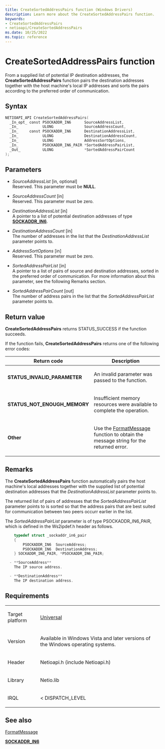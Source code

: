 ```yaml
---
title: CreateSortedAddressPairs function (Windows Drivers)
description: Learn more about the CreateSortedAddressPairs function.
keywords:
- CreateSortedAddressPairs
- netioapi/CreateSortedAddressPairs
ms.date: 10/25/2022
ms.topic: reference
---
```


# CreateSortedAddressPairs function

From a supplied list of potential IP destination addresses, the **CreateSortedAddressPairs** function pairs the destination addresses together with the host machine's local IP addresses and sorts the pairs according to the preferred order of communication.

## Syntax

``` c++
NETIOAPI_API CreateSortedAddressPairs(
  _In_opt_ const PSOCKADDR_IN6      SourceAddressList,
  _In_           ULONG              SourceAddressCount,
  _In_     const PSOCKADDR_IN6      DestinationAddressList,
  _In_           ULONG              DestinationAddressCount,
  _In_           ULONG              AddressSortOptions,
  _In_           PSOCKADDR_IN6_PAIR *SortedAddressPairList,
  _Out_          ULONG              *SortedAddressPairCount
);
```

## Parameters

- *SourceAddressList* \[in, optional\]  
   Reserved. This parameter must be **NULL**.

- *SourceAddressCount* \[in\]  
   Reserved. This parameter must be zero.

- *DestinationAddressList* \[in\]  
   A pointer to a list of potential destination addresses of type [**SOCKADDR\_IN6**](/windows/win32/api/ws2ipdef/ns-ws2ipdef-sockaddr_in6_lh).

- *DestinationAddressCount* \[in\]  
   The number of addresses in the list that the *DestinationAddressList* parameter points to.

- *AddressSortOptions* \[in\]  
   Reserved. This parameter must be zero.

- *SortedAddressPairList* \[in\]  
   A pointer to a list of pairs of source and destination addresses, sorted in the preferred order of communication. For more information about this parameter, see the following Remarks section.

- *SortedAddressPairCount* \[out\]  
   The number of address pairs in the list that the *SortedAddressPairList* parameter points to.

## Return value

**CreateSortedAddressPairs** returns STATUS\_SUCCESS if the function succeeds.

If the function fails, **CreateSortedAddressPairs** returns one of the following error codes:

<table>
<thead>
<tr class="header">
<th>Return code</th>
<th>Description</th>
</tr>
</thead>
<tbody>
<tr class="odd">
<td><strong>STATUS_INVALID_PARAMETER</strong></td>
<td><p>An invalid parameter was passed to the function.</p></td>
</tr>
<tr class="even">
<td><strong>STATUS_NOT_ENOUGH_MEMORY</strong></td>
<td><p>Insufficient memory resources were available to complete the operation.</p></td>
</tr>
<tr class="odd">
<td><strong>Other</strong></td>
<td><p>Use the <a href="/windows/win32/api/winbase/nf-winbase-formatmessage">FormatMessage</a> function to obtain the message string for the returned error.</p></td>
</tr>
</tbody>
</table>

## Remarks

The **CreateSortedAddressPairs** function automatically pairs the host machine's local addresses together with the supplied list of potential destination addresses that the *DestinationAddressList* parameter points to.

The returned list of pairs of addresses that the *SortedAddressPairList* parameter points to is sorted so that the address pairs that are best suited for communication between two peers occurr earlier in the list.

The *SortedAddressPairList* parameter is of type PSOCKADDR\_IN6\_PAIR, which is defined in the Ws2ipdef.h header as follows.

```cpp
    typedef struct _sockaddr_in6_pair
    {
        PSOCKADDR_IN6  SourceAddress;
        PSOCKADDR_IN6  DestinationAddress;
    } SOCKADDR_IN6_PAIR, *PSOCKADDR_IN6_PAIR;

  - **SourceAddress**  
    The IP source address.

  - **DestinationAddress**  
    The IP destination address.
```

## Requirements

<table>
<tbody>
<tr class="odd">
<td><p>Target platform</p></td>
<td><a href="/windows-hardware/drivers/develop/target-platforms">Universal</a></td>
</tr>
<tr class="even">
<td><p>Version</p></td>
<td><p>Available in Windows Vista and later versions of the Windows operating systems.</p></td>
</tr>
<tr class="odd">
<td><p>Header</p></td>
<td>Netioapi.h (include Netioapi.h)</td>
</tr>
<tr class="even">
<td><p>Library</p></td>
<td>Netio.lib</td>
</tr>
<tr class="odd">
<td><p>IRQL</p></td>
<td><p>&lt; DISPATCH_LEVEL</p></td>
</tr>
</tbody>
</table>

## See also

[FormatMessage](/windows/win32/api/winbase/nf-winbase-formatmessage)

[**SOCKADDR\_IN6**](/windows/win32/api/ws2ipdef/ns-ws2ipdef-sockaddr_in6_lh)
